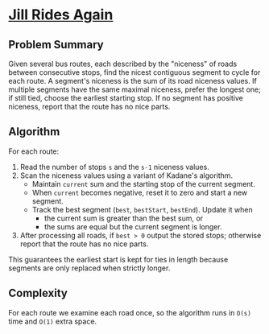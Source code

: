 # [Jill Rides Again](https://www.spoj.com/problems/JRIDE/)

## Problem Summary
Given several bus routes, each described by the "niceness" of roads between consecutive stops, find the nicest contiguous segment to cycle for each route. A segment's niceness is the sum of its road niceness values. If multiple segments have the same maximal niceness, prefer the longest one; if still tied, choose the earliest starting stop. If no segment has positive niceness, report that the route has no nice parts.

## Algorithm
For each route:
1. Read the number of stops `s` and the `s-1` niceness values.
2. Scan the niceness values using a variant of Kadane's algorithm.
   - Maintain `current` sum and the starting stop of the current segment.
   - When `current` becomes negative, reset it to zero and start a new segment.
   - Track the best segment (`best`, `bestStart`, `bestEnd`). Update it when
     * the current sum is greater than the best sum, or
     * the sums are equal but the current segment is longer.
3. After processing all roads, if `best > 0` output the stored stops; otherwise
   report that the route has no nice parts.

This guarantees the earliest start is kept for ties in length because segments are only replaced when strictly longer.

## Complexity
For each route we examine each road once, so the algorithm runs in `O(s)` time and `O(1)` extra space.

